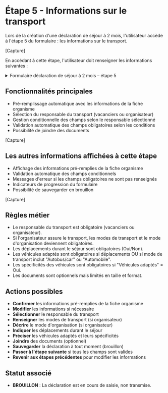 # Étape 5 - Informations sur le transport

Lors de la création d'une déclaration de séjour à 2 mois, l'utilisateur accède à l'étape 5 du formulaire : les informations sur le transport.

[Capture]

En accédant à cette étape, l'utilisateur doit renseigner les informations suivantes :

<details>
<summary>Formulaire déclaration de séjour à 2 mois – étape 5</summary>

<table><thead><tr><th width="237.98828125">Nom du champ</th><th width="95.9296875">Type</th><th width="103.90625">Obligatoire</th><th>Précision</th></tr></thead><tbody><tr><td>Responsable du transport jusqu'au lieu de séjour</td><td>Liste à choix multiples</td><td>O</td><td>Sélection du responsable du transport. Options disponibles : "Les vacanciers viennent par leurs propres moyens", "Le transport vers le lieu de séjour est assuré par l'organisateur". Au moins une option doit être sélectionnée.</td></tr><tr><td>Modes de transport utilisés</td><td>Liste à choix multiples</td><td>C</td><td>Sélection des modes de transport. Options disponibles : Avion, Train, Autobus/car, Automobile, Bateau, Autre. Obligatoire si l'organisateur assure le transport.</td></tr><tr><td>Mode d'organisation retenu</td><td>Zone de texte</td><td>C</td><td>Description du mode d'organisation (conditions d'accompagnement, gestion des correspondances, lieux de prise en charge, temps d'attente, etc.). Obligatoire si l'organisateur assure le transport. Minimum 5 caractères.</td></tr><tr><td>Déplacements durant le séjour</td><td>Case à cocher</td><td>O</td><td>Indication si des déplacements sont prévus durant le séjour (Oui/Non)</td></tr><tr><td>Véhicules adaptés</td><td>Case à cocher</td><td>C</td><td>Indication si les véhicules utilisés sont adaptés. Obligatoire si déplacements durant le séjour OU si mode de transport inclut "Autobus/car" ou "Automobile".</td></tr><tr><td>Spécificités des véhicules</td><td>Zone de texte</td><td>C</td><td>Description des spécificités des véhicules. Obligatoire si "Véhicules adaptés" = Oui. Minimum 5 caractères.</td></tr><tr><td>Documents relatifs à l'organisation des transports</td><td>Fichiers</td><td>N</td><td>Possibilité de joindre des documents relatifs à l'organisation des transports. Formats supportés : jpg, png, pdf. Taille maximale : 5 Mo.</td></tr></tbody></table>

</details>

## Fonctionnalités principales

- Pré-remplissage automatique avec les informations de la fiche organisme
- Sélection du responsable du transport (vacanciers ou organisateur)
- Gestion conditionnelle des champs selon le responsable sélectionné
- Validation automatique des champs obligatoires selon les conditions
- Possibilité de joindre des documents

[Capture]

## Les autres informations affichées à cette étape

- Affichage des informations pré-remplies de la fiche organisme
- Validation automatique des champs conditionnels
- Messages d'erreur si les champs obligatoires ne sont pas renseignés
- Indicateurs de progression du formulaire
- Possibilité de sauvegarder en brouillon

[Capture]

## Règles métier

* Le responsable du transport est obligatoire (vacanciers ou organisateur).
* Si l'organisateur assure le transport, les modes de transport et le mode d'organisation deviennent obligatoires.
* Les déplacements durant le séjour sont obligatoires (Oui/Non).
* Les véhicules adaptés sont obligatoires si déplacements OU si mode de transport inclut "Autobus/car" ou "Automobile".
* Les spécificités des véhicules sont obligatoires si "Véhicules adaptés" = Oui.
* Les documents sont optionnels mais limités en taille et format.

## Actions possibles

* **Confirmer** les informations pré-remplies de la fiche organisme
* **Modifier** les informations si nécessaire
* **Sélectionner** le responsable du transport
* **Renseigner** les modes de transport (si organisateur)
* **Décrire** le mode d'organisation (si organisateur)
* **Indiquer** les déplacements durant le séjour
* **Préciser** les véhicules adaptés et leurs spécificités
* **Joindre** des documents (optionnel)
* **Sauvegarder** la déclaration à tout moment (brouillon)
* **Passer à l'étape suivante** si tous les champs sont valides
* **Revenir aux étapes précédentes** pour modifier les informations

## Statut associé

* **BROUILLON** : La déclaration est en cours de saisie, non transmise. 